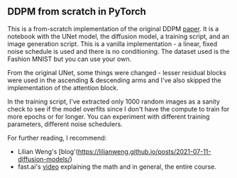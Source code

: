 ## DDPM from scratch in PyTorch

This is a from-scratch implementation of the original DDPM [paper]((https://arxiv.org/abs/1505.04597)). It is a notebook with the UNet model, the diffusion model, a training script, and an image generation script. This is a vanilla implementation - a linear, fixed noise schedule is used and there is no conditioning. The dataset used is the Fashion MNIST but you can use your own. 

From the original UNet, some things were changed - lesser residual blocks were used in the ascending & descending arms and I've also skipped the implementation of the attention block.

In the training script, I've extracted only 1000 random images as a sanity check to see if the model overfits since I don't have the compute to train for more epochs or for longer. You can experiment with different training parameters, different noise schedulers.

For further reading, I recommend:
- Lilian Weng's [blog'(https://lilianweng.github.io/posts/2021-07-11-diffusion-models/)
- fast.ai's [video](https://www.youtube.com/watch?v=mYpjmM7O-30) explaining the math and in general, the entire course.
